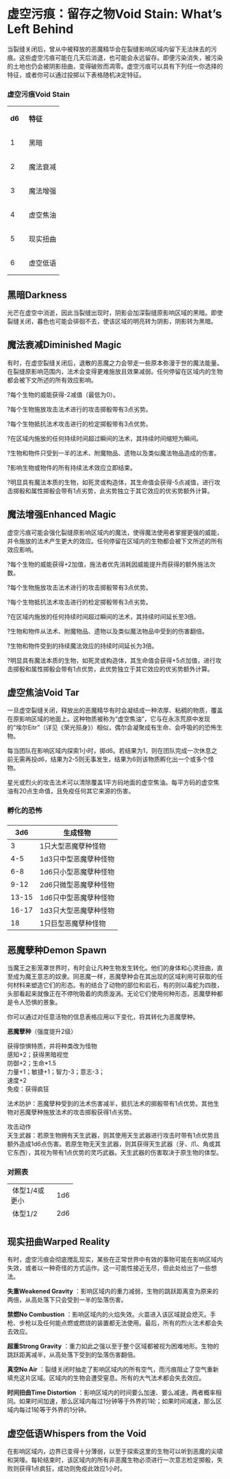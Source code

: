 # 虚空污痕：留存之物Void Stain: What’s Left Behind

当裂缝关闭后，曾从中被释放的恶魔精华会在裂缝影响区域内留下无法抹去的污痕。这些虚空污痕可能在几天后消退，也可能会永远留存。即便污染消失，被污染的土地也仍会被阴影扭曲，变得破败而凋零。虚空污痕可以具有下列任一你选择的特征，或者你可以通过投掷以下表格随机决定特征。

### 虚空污痕Void Stain

<table class="MsoTableGrid" data-border="0" data-cellspacing="0"
data-cellpadding="0" style="BORDER-TOP:
 medium none; BORDER-RIGHT: medium none; BORDER-COLLAPSE: collapse; BORDER-BOTTOM: medium none; BORDER-LEFT: medium none; mso-yfti-tbllook: 1184; mso-padding-alt: 0cm 5.4pt 0cm 5.4pt; mso-border-insideh: none; mso-border-insidev: none">
<tbody>
<tr class="odd" style="mso-yfti-irow: 0; mso-yfti-firstrow: yes">
<td data-valign="top"
style="PADDING-BOTTOM: 0cm; PADDING-TOP: 0cm; PADDING-LEFT: 5.4pt; PADDING-RIGHT: 5.4pt"><p><strong>d6  </strong></p></td>
<td data-valign="top"
style="PADDING-BOTTOM: 0cm; PADDING-TOP: 0cm; PADDING-LEFT: 5.4pt; PADDING-RIGHT: 5.4pt"><p><strong>特征</strong></p></td>
</tr>
<tr class="even" style="mso-yfti-irow: 1">
<td data-valign="top"
style="PADDING-BOTTOM: 0cm; PADDING-TOP: 0cm; PADDING-LEFT: 5.4pt; PADDING-RIGHT: 5.4pt"><p>1   </p></td>
<td data-valign="top"
style="PADDING-BOTTOM: 0cm; PADDING-TOP: 0cm; PADDING-LEFT: 5.4pt; PADDING-RIGHT: 5.4pt"><p>黑暗</p></td>
</tr>
<tr class="odd" style="mso-yfti-irow: 2">
<td data-valign="top"
style="PADDING-BOTTOM: 0cm; PADDING-TOP: 0cm; PADDING-LEFT: 5.4pt; PADDING-RIGHT: 5.4pt"><p>2   </p></td>
<td data-valign="top"
style="PADDING-BOTTOM: 0cm; PADDING-TOP: 0cm; PADDING-LEFT: 5.4pt; PADDING-RIGHT: 5.4pt"><p>魔法衰减</p></td>
</tr>
<tr class="even" style="mso-yfti-irow: 3">
<td data-valign="top"
style="PADDING-BOTTOM: 0cm; PADDING-TOP: 0cm; PADDING-LEFT: 5.4pt; PADDING-RIGHT: 5.4pt"><p>3   </p></td>
<td data-valign="top"
style="PADDING-BOTTOM: 0cm; PADDING-TOP: 0cm; PADDING-LEFT: 5.4pt; PADDING-RIGHT: 5.4pt"><p>魔法增强</p></td>
</tr>
<tr class="odd" style="mso-yfti-irow: 4">
<td data-valign="top"
style="PADDING-BOTTOM: 0cm; PADDING-TOP: 0cm; PADDING-LEFT: 5.4pt; PADDING-RIGHT: 5.4pt"><p>4   </p></td>
<td data-valign="top"
style="PADDING-BOTTOM: 0cm; PADDING-TOP: 0cm; PADDING-LEFT: 5.4pt; PADDING-RIGHT: 5.4pt"><p>虚空焦油</p></td>
</tr>
<tr class="even" style="mso-yfti-irow: 5">
<td data-valign="top"
style="PADDING-BOTTOM: 0cm; PADDING-TOP: 0cm; PADDING-LEFT: 5.4pt; PADDING-RIGHT: 5.4pt"><p>5   </p></td>
<td data-valign="top"
style="PADDING-BOTTOM: 0cm; PADDING-TOP: 0cm; PADDING-LEFT: 5.4pt; PADDING-RIGHT: 5.4pt"><p>现实扭曲</p></td>
</tr>
<tr class="odd" style="mso-yfti-irow: 6; mso-yfti-lastrow: yes">
<td data-valign="top"
style="PADDING-BOTTOM: 0cm; PADDING-TOP: 0cm; PADDING-LEFT: 5.4pt; PADDING-RIGHT: 5.4pt"><p>6   </p></td>
<td data-valign="top"
style="PADDING-BOTTOM: 0cm; PADDING-TOP: 0cm; PADDING-LEFT: 5.4pt; PADDING-RIGHT: 5.4pt"><p>虚空低语</p></td>
</tr>
</tbody>
</table>

## 黑暗Darkness 

光芒在虚空中消逝，因此当裂缝出现时，阴影会加深裂缝原影响区域的黑暗。即使裂缝关闭，暮色也可能会徘徊不去，使该区域的明亮转为阴影，阴影转为黑暗。

## 魔法衰减Diminished Magic 

有时，在虚空裂缝关闭后，退散的恶魔之力会带走一些原本弥漫于世的魔法能量。在裂缝原影响范围内，法术会变得更难施放且效果减弱。任何停留在区域内的生物都会被下文所述的所有效应影响。

?每个生物的威能获得-2减值（最低为0）。

  

?每个生物施放攻击法术进行的攻击掷骰带有3点劣势。

  

?每个生物抵抗法术攻击进行的检定掷骰带有3点优势。

  

?在区域内施放的任何持续时间超过瞬间的法术，其持续时间缩短为瞬间。

  

?生物和物件只受到一半的法术、附魔物品、遗物以及类似魔法物品造成的伤害。

  

?影响生物或物件的所有持续法术效应立即结束。

  

?明显具有魔法本质的生物，如死灵或构造体，其生命值会获得-5点减值，进行攻击掷骰和属性掷骰会带有1点劣势，此劣势独立于其它效应的优劣势额外计算。

## 魔法增强Enhanced Magic 

虚空污痕可能会强化裂缝原影响区域内的魔法，使得魔法使用者掌握更强的威能，并令施放的法术产生更大的效应。任何停留在区域内的生物都会被下文所述的所有效应影响。

?每个生物的威能获得+2加值，施法者优先消耗因威能提升而获得的额外施法次数。  

?每个生物施放攻击法术进行的攻击掷骰带有3点优势。  

?每个生物抵抗法术攻击进行的检定掷骰带有3点劣势。  

?在区域内施放的任何持续时间超过瞬间的法术，其持续时间延长至3倍。  

?生物和物件从法术、附魔物品、遗物以及类似魔法物品中受到的伤害翻倍。  

?生物和物件受到的持续魔法效应的持续时间延长为3倍。  

?明显具有魔法本质的生物，如死灵或构造体，其生命值会获得+5点加值，进行攻击掷骰和属性掷骰会带有1点优势，此优势独立于其它效应的优劣势额外计算。

## 虚空焦油Void Tar 

一旦虚空裂缝关闭，释放出的恶魔精华有时会凝结成一种浓厚、粘稠的物质，覆盖在原影响区域的地面上。这种物质被称为“虚空焦油”，它与在永冻荒原中发现的“埃尔Eitr”（详见《荣光殒身》）相似，偶尔会凝聚成有生命、会呼吸的的恐怖生物。  

每当团队在影响区域内探索1小时，掷d6。若结果为1，则在团队完成一次休息之前无需再投d6，结果为2-5则无事发生，结果为6则该物质孵化出一个或多个怪物。

  

星光或烈火的攻击法术可以清除覆盖1平方码地面的虚空焦油。每平方码的虚空焦油有20点生命值，且免疫任何其它来源的伤害。

### 孵化的恐怖

### 

<table>
<thead>
<tr class="header">
<th>3d6</th>
<th>生成怪物</th>
</tr>
</thead>
<tbody>
<tr class="odd">
<td>3</td>
<td>1只大型恶魔孽种怪物</td>
</tr>
<tr class="even">
<td>4-5</td>
<td>1d3只中型恶魔孽种怪物</td>
</tr>
<tr class="odd">
<td>6-8</td>
<td>1d6只小型恶魔孽种怪物</td>
</tr>
<tr class="even">
<td>9-12</td>
<td>2d6只微型恶魔孽种怪物</td>
</tr>
<tr class="odd">
<td>13-15</td>
<td>1d6只中型恶魔孽种怪物</td>
</tr>
<tr class="even">
<td>16-17</td>
<td>1d3只大型恶魔孽种怪物</td>
</tr>
<tr class="odd">
<td>18</td>
<td>1只巨型恶魔孽种怪物</td>
</tr>
</tbody>
</table>

## 恶魔孽种Demon Spawn 

当魔王之影笼罩世界时，有时会让凡种生物发生转化。他们的身体和心灵扭曲，直至成为魔王意志的奴隶。同恶魔一样，恶魔孽种会在其出现的区域利用可获取的任何材料来塑造它们的形态。有的结合了动物的部位和岩石，有的则以毒蛇为四肢，头部看起来就像正在不停吮吸着的肉质漩涡。无论它们使用何种形态，恶魔孽种都是令人恐惧的景象。  

你可以通过对任意活物的信息表格应用以下变化，将其转化为恶魔孽种。

**恶魔孽种**（强度提升2级）  

获得惊惧特质，并将种类改为怪物  
感知+2；获得黑暗视觉  
防御+2；生命\*1.5  
力量+1；敏捷+1；智力-3；意志-3；  
速度+2  
免疫：获得疯狂  

法术防护：恶魔孽种受到的法术伤害减半，抵抗法术的掷骰带有1点优势。其他生物对恶魔孽种施放法术的攻击掷骰获得1点劣势。  

攻击动作  
天生武器：若原生物拥有天生武器，则其使用天生武器进行攻击时带有1点优势且额外造成1d6点伤害。若原生物无天生武器，则其获得天生武器（牙、爪、角或其它东西），其视为带有1点优势的灵巧武器。天生武器的伤害取决于原生物的体型。

### 对照表  

<table style="HEIGHT: 89px; WIDTH: 154px; 
BORDER-COLLAPSE: collapse" data-bordercolor="#000000"
data-cellspacing="0" data-cellpadding="2" width="154" data-border="0">
<tbody>
<tr class="odd">
<td> 体型1/4或更小</td>
<td> 1d6</td>
</tr>
<tr class="even">
<td> 体型1/2</td>
<td> 2d6</td>
</tr>
<tr class="odd">
<td> 体型1</td>
<td> 3d6</td>
</tr>
<tr class="even">
<td> 体型2</td>
<td> 4d6</td>
</tr>
<tr class="odd">
<td> 体型3或更大</td>
<td> 5d6</td>
</tr>
</tbody>
</table>

## 现实扭曲Warped Reality 

有时，虚空污痕会彻底搅乱现实，某些在正常世界中有效的事物可能在影响区域内失效，或者以一种奇怪的方式运作。这一可能性接近无尽，但此处给出了一些想法。  

**失重Weakened Gravity**
：影响区域内的重力减弱，生物的跳跃距离变为原来的两倍，从高处落下只会受到一半的坠落伤害。  

**禁燃No Combustion**
：影响区域内的火焰失效。火苗进入该区域就会熄灭。手枪、步枪以及任何能点燃或燃烧的装置都无法使用。最后，所有的烈火法术都会失去效应。  

**超重Strong Gravity**
：重力如此之强以至于整个区域都被视为困难地形。生物的跳跃距离减半，从高处落下受到的坠落伤害翻倍。  

**真空No Air**
：裂缝关闭时抽走了影响区域内的所有空气，而污痕阻止了空气重新填充这片区域。区域内的生物会遭受窒息。所有的大气法术都会失去效应。  

**时间扭曲Time Distortion**
：影响区域内的时间要么加速、要么减速，两者概率相同。如果时间加速，那么区域内每过1分钟等于外界的1轮；如果时间减速，那么区域内每过1轮等于外界的1分钟。

## 虚空低语Whispers from the Void 

在影响区域内，边界已变得十分薄弱，以至于探索这里的生物可以听到恶魔的尖啸和哭嚎。每轮结束时，该区域内的所有非恶魔生物必须进行一次意志检定掷骰，失败则获得1点疯狂，成功则免疫此效应1小时。
